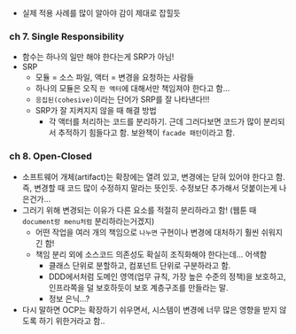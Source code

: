 - 실제 적용 사례를 많이 알아야 감이 제대로 잡힐듯

### ch 7. Single Responsibility 
- 함수는 하나의 일만 해야 한다는게 SRP가 아님!
- SRP
  - 모듈 = 소스 파일, 액터 = 변경을 요청하는 사람들
  - 하나의 모듈은 오직 `한 액터`에 대해서만 책임져야 한다고 함...
  - `응집된(cohesive)`이라는 단어가 SRP를 잘 나타낸다!!!
  - SRP가 잘 지켜지지 않을 때 해결 방법
    - 각 액터를 처리하는 코드를 분리하기. 근데 그러다보면 코드가 많이 분리되서 추적하기 힘들다고 함. 보완책이 `facade 패턴`이라고 함.

### ch 8. Open-Closed
- 소프트웨어 개체(artifact)는 확장에는 열려 있고, 변경에는 닫혀 있어야 한다고 함. 즉, 변경할 때 코드 많이 수정하지 말라는 뜻인듯. 수정보단 추가해서 덧붙이는게 나은건가...
- 그러기 위해 변경되는 이유가 다른 요소를 적절히 분리하라고 함! (웹툰 때 `document랑 menu처럼` 분리하라는거겠지)
  - 어떤 작업을 여러 개의 책임으로 `나누면` 구현이나 변경에 대처하기 훨씬 쉬워지긴 함!
  - 책임 분리 외에 소스코드 의존성도 확실히 조직화해야 한다는데... 어색함
    - 클래스 단위로 분할하고, 컴포넌트 단위로 구분하라고 함.
    - DDD에서처럼 도메인 영역(업무 규칙, 가장 높은 수준의 정책)을 보호하고, 인프라쪽을 덜 보호하듯이 보호 계층구조를 만들라는 말.
    - 정보 은닉...?
- 다시 말하면 OCP는 확장하기 쉬우면서, 시스템이 변경에 너무 많은 영향을 받지 않도록 하기 위한거라고 함..






